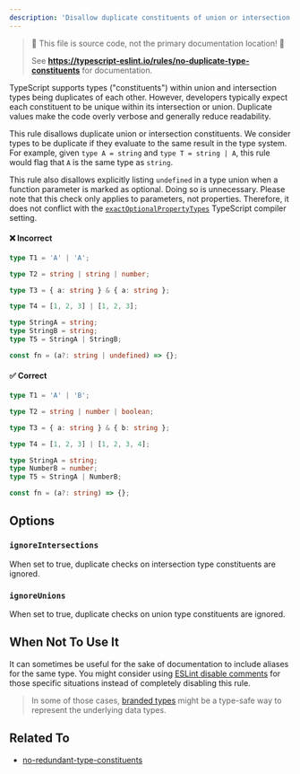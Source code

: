 ```yaml
---
description: 'Disallow duplicate constituents of union or intersection types.'
---
```


> 🛑 This file is source code, not the primary documentation location! 🛑
>
> See **https://typescript-eslint.io/rules/no-duplicate-type-constituents** for documentation.

TypeScript supports types ("constituents") within union and intersection types being duplicates of each other.
However, developers typically expect each constituent to be unique within its intersection or union.
Duplicate values make the code overly verbose and generally reduce readability.

This rule disallows duplicate union or intersection constituents.
We consider types to be duplicate if they evaluate to the same result in the type system.
For example, given `type A = string` and `type T = string | A`, this rule would flag that `A` is the same type as `string`.

This rule also disallows explicitly listing `undefined` in a type union when a function parameter is marked as optional.
Doing so is unnecessary.
Please note that this check only applies to parameters, not properties.
Therefore, it does not conflict with the [`exactOptionalPropertyTypes`](https://www.typescriptlang.org/tsconfig/#exactOptionalPropertyTypes) TypeScript compiler setting.

<!--tabs-->

#### ❌ Incorrect

```ts
type T1 = 'A' | 'A';

type T2 = string | string | number;

type T3 = { a: string } & { a: string };

type T4 = [1, 2, 3] | [1, 2, 3];

type StringA = string;
type StringB = string;
type T5 = StringA | StringB;

const fn = (a?: string | undefined) => {};
```

#### ✅ Correct

```ts
type T1 = 'A' | 'B';

type T2 = string | number | boolean;

type T3 = { a: string } & { b: string };

type T4 = [1, 2, 3] | [1, 2, 3, 4];

type StringA = string;
type NumberB = number;
type T5 = StringA | NumberB;

const fn = (a?: string) => {};
```

<!--/tabs-->

## Options

### `ignoreIntersections`

<!-- insert option description -->

When set to true, duplicate checks on intersection type constituents are ignored.

### `ignoreUnions`

<!-- insert option description -->

When set to true, duplicate checks on union type constituents are ignored.

## When Not To Use It

It can sometimes be useful for the sake of documentation to include aliases for the same type.
You might consider using [ESLint disable comments](https://eslint.org/docs/latest/use/configure/rules#using-configuration-comments-1) for those specific situations instead of completely disabling this rule.

> In some of those cases, [branded types](https://basarat.gitbook.io/typescript/main-1/nominaltyping#using-interfaces) might be a type-safe way to represent the underlying data types.

## Related To

- [no-redundant-type-constituents](https://github.com/typescript-eslint/typescript-eslint/tree/main/packages/eslint-plugin/docs/rules/no-redundant-type-constituents.mdx)
